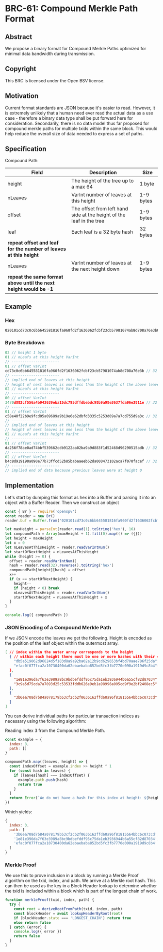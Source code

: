 # BRC-61: Compound Merkle Path Format

## Abstract

We propose a binary format for Compound Merkle Paths optimized for minimal data bandwidth during transmission.

## Copyright

This BRC is licensed under the Open BSV license.

## Motivation

Current format standards are JSON because it's easier to read. However, it is extremely unlikely that a human need ever read the actual data as a use case - therefore a binary data type shall be put forward here for consideration. Secondarily, there is no data model thus far proposed for compound merkle paths for multiple txids within the same block. This would help reduce the overall size of data needed to express a set of paths.

## Specification

Compound Path

| Field                | Description                                                                      |        Size          |
|----------------------|----------------------------------------------------------------------------------|----------------------|
| height               | The height of the tree up to a max 64                                            | 1 byte               |
| nLeaves              | VarInt number of leaves at this height                                           | 1-9 bytes            |
| offset               | The offset from left hand side at the height of the leaf in the tree             | 1-9 bytes            |
| leaf                 | Each leaf is a 32 byte hash                                                      | 32 bytes             |
| **repeat offset and leaf for the number of leaves at this height** |
| nLeaves              | VarInt number of leaves at the next height down                                  | 1-9 bytes            |
| **repeat the same format above until the next height would be -1** |

## Example

### Hex
```
020101cd73c0c6bb645581816fa960fd2f1636062fcbf23cb57981074ab8d708a76e3b02003470d882cf556a4b943639eba15dc795dffdbebdc98b9a98e3637fda96e3811e01c58e40f22b9e9fcd05a09689a9b19e6e62dbfd3335c5253d09a7a7cd755d9a3c0201da256f78ae0ad74bbf539662cdb9122aa02ba9a9d883f1d52468d96290515adb02b4c8d919190a090e77b73ffcd52b85babaaeeb62da000473102aca7f070facef
```
### Byte Breakdown
```javascript
02 // height 1 byte
01 // nLeafs at this height VarInt
// ----------------------
01 // offset VarInt
cd73c0c6bb645581816fa960fd2f1636062fcbf23cb57981074ab8d708a76e3b // 32 byte hash
// ----------------------
// implied end of leaves at this height
// height of next leaves is one less than the height of the above leaves
02 // nLeafs at this height VarInt
// ----------------------
00 // offset VarInt
3470d882cf556a4b943639eba15dc795dffdbebdc98b9a98e3637fda96e3811e // 32 byte hash
// ----------------------
01 // offset VarInt
c58e40f22b9e9fcd05a09689a9b19e6e62dbfd3335c5253d09a7a7cd755d9a3c // 32 byte hash
// ----------------------
// implied end of leaves at this height
// height of next leaves is one less than the height of the above leaves
02 // nLeafs at this height VarInt
// ----------------------
01 // offset VarInt
da256f78ae0ad74bbf539662cdb9122aa02ba9a9d883f1d52468d96290515adb // 32 byte hash
// ----------------------
02 // offset VarInt
b4c8d919190a090e77b73ffcd52b85babaaeeb62da000473102aca7f070facef // 32 byte hash
// ----------------------
// implied end of data because previous leaves were at height 0
```

## Implementation

Let's start by dumping this format as hex into a Buffer and parsing it into an object with a Buffer Reader. Then we construct an object

```javascript
const { Br } = require('openspv')
const reader = new Br()
reader.buf = Buffer.from('020101cd73c0c6bb645581816fa960fd2f1636062fcbf23cb57981074ab8d708a76e3b02003470d882cf556a4b943639eba15dc795dffdbebdc98b9a98e3637fda96e3811e01c58e40f22b9e9fcd05a09689a9b19e6e62dbfd3335c5253d09a7a7cd755d9a3c0201da256f78ae0ad74bbf539662cdb9122aa02ba9a9d883f1d52468d96290515adb02b4c8d919190a090e77b73ffcd52b85babaaeeb62da000473102aca7f070facef', 'hex')

let maxHeight = parseInt(reader.read(1).toString('hex'), 16)
let compoundPath = Array(maxHeight + 1).fill(0).map(() => ({}))
let height = maxHeight
let x = 0
let nLeavesAtThisHeight = reader.readVarIntNum()
let startOfNextHeight = nLeavesAtThisHeight
while (height >= 0) {
  offset = reader.readVarIntNum()
  hash = reader.read(32).reverse().toString('hex')
  compoundPath[height][hash] = offset
  x++
  if (x == startOfNextHeight) {
    height--
    if (height < 0) break
    nLeavesAtThisHeight = reader.readVarIntNum()
    startOfNextHeight = nLeavesAtThisHeight + x
  }
}

console.log({ compoundPath })
```

### JSON Encoding of a Compound Merkle Path

If we JSON encode the leaves we get the following. Height is encoded as the position of the leaf object within the outermost array.

```json
[ // index within the outer array corresponds to the height
  { // within each height there must be one or more hashes with their corresponding offsets { [hash]: offset }
    "db5a519062d96824d5f183d8a9a92ba02a12b9cd629653bf4bd70aae786f25da": 1,
    "efac0f077fca2a10730400da62ebaebaba852bd5fc3fb7770e090a1919d9c8b4": 2
  },
  {
    "1e81e396da7f63e3989a8bc9bdbefddf95c75da1eb3936944b6a55cf82d87034": 0, 
    "3c9a5d75cda7a7093d25c53533fddb626e9eb1a98996a005cd9f9e2bf2408ec5": 1
  },
  {
    "3b6ea708d7b84a078179b53cf2cb2f0636162ffd60a96f81815564bbc6c073cd": 1
  }
]
```

You can derive individual paths for particular transaction indices as necessary using the following algorithm:

Reading index 3 from the Compound Merkle Path.
```javascript
const example = {
  index: 3,
  path: []
}

compoundPath.map((leaves, height) => {
  const indexOffset = example.index >> height ^ 1
  for (const hash in leaves) {
    if (leaves[hash] === indexOffset) {
      example.path.push(hash)
      return true
    }
  }
  return Error(`We do not have a hash for this index at height: ${height}`)
})
```

Which yields:
```javascript
{
  index: 3,
  path: [
    '3b6ea708d7b84a078179b53cf2cb2f0636162ffd60a96f81815564bbc6c073cd',
    '1e81e396da7f63e3989a8bc9bdbefddf95c75da1eb3936944b6a55cf82d87034',
    'efac0f077fca2a10730400da62ebaebaba852bd5fc3fb7770e090a1919d9c8b4'
  ]
}
```

### Merkle Proof

We use this to prove inclusion in a block by running a Merkle Proof algorithm on the txid, index, and path. We arrive at a Merkle root hash. This can then be used as the key in a Block Header lookup to determine whether the txid is included within a block which is part of the longest chain of work.

```javascript
function merkleProof(txid, index, path) {
  try {
    const root = deriveRootFromPath(txid, index, path)
    const blockHeader = await lookupHeaderByRoot(root)
    if (blockHeader.state === 'LONGEST_CHAIN') return true
    else return false
  } catch (error) {
    console.log({ error })
    return false
  }
}
```